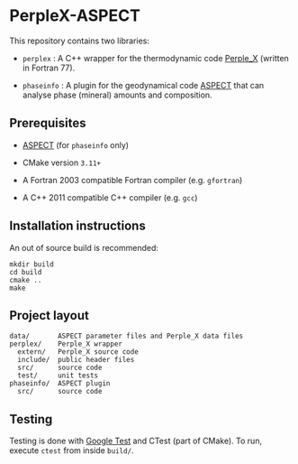 # PerpleX-ASPECT

This repository contains two libraries: 

- `perplex` : A C++ wrapper for the thermodynamic code [Perple_X](perplex.ethz.ch) (written in Fortran 77).

- `phaseinfo` : A plugin for the geodynamical code [ASPECT](aspect.geodynamics.org) that can analyse phase (mineral) amounts and composition.

## Prerequisites

- [ASPECT](github.com/geodynamics/aspect) (for `phaseinfo` only)

- CMake version `3.11+`

- A Fortran 2003 compatible Fortran compiler (e.g. `gfortran`)

- A C++ 2011 compatible C++ compiler (e.g. `gcc`)

## Installation instructions

An out of source build is recommended:

	mkdir build
	cd build
	cmake ..
	make
	
## Project layout

	data/		ASPECT parameter files and Perple_X data files
	perplex/	Perple_X wrapper
	  extern/	Perple_X source code
	  include/	public header files
	  src/		source code
	  test/		unit tests
	phaseinfo/	ASPECT plugin
	  src/		source code

## Testing

Testing is done with [Google Test](github.com/google/googletest) and CTest (part of CMake). To run, execute `ctest` from inside `build/`.
